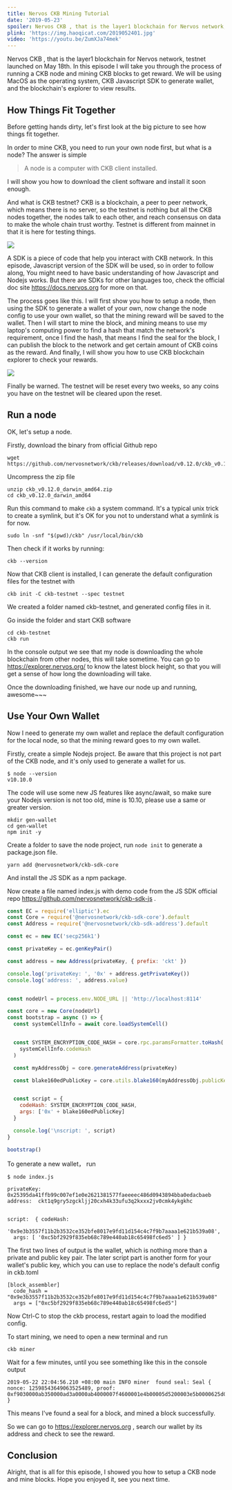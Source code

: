 ```yaml
---
title: Nervos CKB Mining Tutorial
date: '2019-05-23'
spoiler: Nervos CKB , that is the layer1 blockchain for Nervos network, testnet launched on May 18th. In this episode I will take you though the process of running a CKB node and mining CKB blocks to get reward. We will be using MacOS as the operating system, CKB Javascript SDK to generate wallet, and the blockchain's explorer to view results.
plink: 'https://img.haoqicat.com/2019052401.jpg'
video: 'https://youtu.be/ZumXJa74mek'
---
```


Nervos CKB , that is the layer1 blockchain for Nervos network, testnet launched on May 18th. In this episode I will take you through the process of running a CKB node and mining CKB blocks to get reward. We will be using MacOS as the operating system, CKB Javascript SDK to generate wallet, and the blockchain's explorer to view results.

## How Things Fit Together

Before getting hands dirty, let's first look at the big picture to see how things fit together. 

In order to mine CKB, you need to run your own node first, but what is a node? The answer is simple

> A node is a computer with CKB client installed.

I will show you how to download the client software and install it soon enough.

And what is CKB testnet? CKB is a blockchain, a peer to peer network, which means there is no server, so the testnet is nothing but all the CKB nodes together, the nodes talk to each other, and reach consensus on data to make the whole chain trust worthy. Testnet is different from mainnet in that it is here for testing things.

![](https://img.haoqicat.com/2019052402.jpg)

A SDK is a piece of code that help you interact with CKB network. In this episode, Javascript version of the SDK will be used, so in order to follow along, You might need to have basic understanding of how Javascript and Nodejs works. But there are SDKs for other languages too, check the official doc site https://docs.nervos.org for more on that. 

The process goes like this. I will first show you how to setup a node, then using the SDK to generate a wallet of your own, now change the node config to use your own wallet, so that the mining reward will be saved to the wallet. Then I will start to mine the block, and mining means to use my laptop's computing power to find a hash that match the network's requirement, once I find the hash, that means I find the seal for the block, I can publish the block to the network and get certain amount of CKB coins as the reward. And finally, I will show you how to use CKB blockchain explorer to check your rewards.

![](https://img.haoqicat.com/2019052403.jpg)


Finally be warned. The testnet will be reset every two weeks, so any coins you have on the testnet will be cleared upon the reset.

## Run a node

OK, let's setup a node. 

Firstly, download the binary from official Github repo

```
wget https://github.com/nervosnetwork/ckb/releases/download/v0.12.0/ckb_v0.12.0_darwin_amd64.zip
```

Uncompress the zip file

```
unzip ckb_v0.12.0_darwin_amd64.zip
cd ckb_v0.12.0_darwin_amd64
```

Run this command to make `ckb` a system command. It's a typical unix trick to create a symlink, but it's OK for you not to understand what a symlink is for now.

```
sudo ln -snf "$(pwd)/ckb" /usr/local/bin/ckb
```

Then check if it works by running:

```
ckb --version
```

Now that CKB client is installed, I can generate the default configuration files for the testnet with

```
ckb init -C ckb-testnet --spec testnet
```

We created a folder named ckb-testnet, and generated config files in it.

Go inside the folder and start CKB software

```
cd ckb-testnet
ckb run
```

In the console output we see that my node is downloading the whole blockchain from other nodes, this will take sometime. You can go to https://explorer.nervos.org/ to know the latest block height, so that you will get a sense of how long the downloading will take.

Once the downloading finished, we have our node up and running, awesome~~~

## Use Your Own Wallet

Now I need to generate my own wallet and replace the default configuration for the local node, so that the mining reward goes to my own wallet.

Firstly, create a simple Nodejs project. Be aware that this project is not part of the CKB node, and it's only used to generate a wallet for us. 

```
$ node --version
v10.10.0
```

The code will use some new JS features like async/await, so make sure your Nodejs version is not too old, mine is 10.10, please use a same or greater version.

```
mkdir gen-wallet
cd gen-wallet
npm init -y
```

Create a folder to save the node project, run `node init` to generate a package.json file.

```
yarn add @nervosnetwork/ckb-sdk-core
```

And install the JS SDK as a npm package.

Now create a file named index.js with demo code from the JS SDK official repo https://github.com/nervosnetwork/ckb-sdk-js .

```js
const EC = require('elliptic').ec
const Core = require('@nervosnetwork/ckb-sdk-core').default
const Address = require('@nervosnetwork/ckb-sdk-address').default

const ec = new EC('secp256k1')

const privateKey = ec.genKeyPair()

const address = new Address(privateKey, { prefix: 'ckt' })

console.log('privateKey: ', '0x' + address.getPrivateKey())
console.log('address: ', address.value)


const nodeUrl = process.env.NODE_URL || 'http://localhost:8114'

const core = new Core(nodeUrl)
const bootstrap = async () => {
  const systemCellInfo = await core.loadSystemCell()


  const SYSTEM_ENCRYPTION_CODE_HASH = core.rpc.paramsFormatter.toHash(
    systemCellInfo.codeHash
  )

  const myAddressObj = core.generateAddress(privateKey)

  const blake160edPublicKey = core.utils.blake160(myAddressObj.publicKey, 'hex')


  const script = {
    codeHash: SYSTEM_ENCRYPTION_CODE_HASH,
    args: ['0x' + blake160edPublicKey]
  }

  console.log('\nscript: ', script)
}

bootstrap()
```

To generate a new wallet， run

```
$ node index.js

privateKey:  0x25395da41ffb99c007ef1e0e2621381577faeeeec486d0943894bba0edacbaeb
address:  ckt1q9gry5zgckljj20cxh4k33ufu3q2kxxx2jv0cmk4ykgkhc


script:  { codeHash:
   '0x9e3b3557f11b2b3532ce352bfe8017e9fd11d154c4c7f9b7aaaa1e621b539a08',
  args: [ '0xc5bf2929f835eb68c789e440ab18c65498fc6ed5' ] }
```

The first two lines of output is the wallet, which is nothing more than a private and public key pair. The later script part is another form for your wallet's public key, which you can use to replace the node's default config in ckb.toml

```
[block_assembler]
  code_hash = "0x9e3b3557f11b2b3532ce352bfe8017e9fd11d154c4c7f9b7aaaa1e621b539a08"
  args = ["0xc5bf2929f835eb68c789e440ab18c65498fc6ed5"]
```

Now Ctrl-C to stop the ckb process, restart again to load the modified config.

To start mining, we need to open a new terminal and run

```
ckb miner
```

Wait for a few minutes, until you see something like this in the console output

```
2019-05-22 22:04:56.210 +08:00 main INFO miner  found seal: Seal { nonce: 12598543649063525489, proof: 0xf9030000ab350000ad3a0000ab4000007f4600001e4b00005d5200003e5b0000625d00003d6200001e6f000069780000 }
```

This means I've found a seal for a block, and mined a block successfully.

So we can go to https://explorer.nervos.org , search our wallet by its address and check to see the reward.

## Conclusion

Alright, that is all for this episode, I showed you how to setup a CKB node and mine blocks. Hope you enjoyed it, see you next time.
